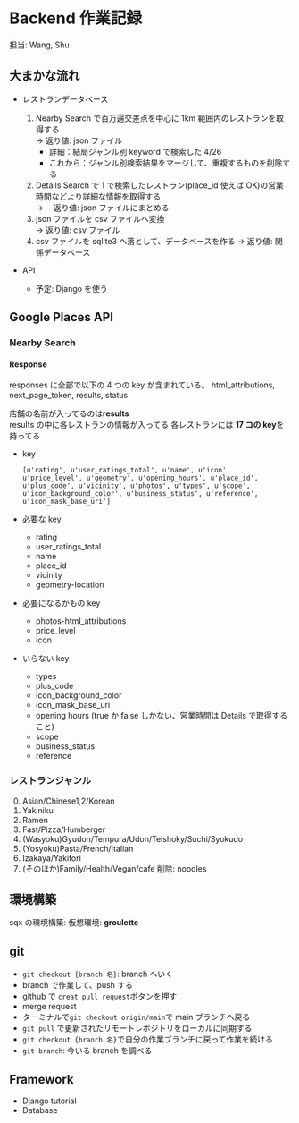 # Backend 作業記録

担当: Wang, Shu

## 大まかな流れ

- レストランデータベース

  1. Nearby Search で百万遍交差点を中心に 1km 範囲内のレストランを取得する  
     → 返り値: json ファイル
     - 詳細：結局ジャンル別 keyword で検索した 4/26
     - これから：ジャンル別検索結果をマージして、重複するものを削除する
  2. Details Search で 1 で検索したレストラン(place_id 使えば OK)の営業時間などより詳細な情報を取得する  
     → 　返り値: json ファイルにまとめる
  3. json ファイルを csv ファイルへ変換  
     → 返り値: csv ファイル
  4. csv ファイルを sqlite3 へ落として、データベースを作る
     → 返り値: 関係データベース

- API
  - 予定: Django を使う

## Google Places API

### Nearby Search

#### Response

responses に全部で以下の 4 つの key が含まれている。
html_attributions, next_page_token, results, status

店舗の名前が入ってるのは**results**  
results の中に各レストランの情報が入ってる
各レストランには **17 コの key**を持ってる

- key

  ```
  [u'rating', u'user_ratings_total', u'name', u'icon', u'price_level', u'geometry', u'opening_hours', u'place_id', u'plus_code', u'vicinity', u'photos', u'types', u'scope', u'icon_background_color', u'business_status', u'reference', u'icon_mask_base_uri']
  ```

- 必要な key

  - rating
  - user_ratings_total
  - name
  - place_id
  - vicinity
  - geometry-location

- 必要になるかもの key

  - photos-html_attributions
  - price_level
  - icon

- いらない key
  - types
  - plus_code
  - icon_background_color
  - icon_mask_base_uri
  - opening hours
    (true か false しかない、営業時間は Details で取得すること)
  - scope
  - business_status
  - reference

### レストランジャンル

0. Asian/Chinese1,2/Korean
1. Yakiniku
2. Ramen
3. Fast/Pizza/Humberger
4. (Wasyoku)Gyudon/Tempura/Udon/Teishoky/Suchi/Syokudo
5. (Yosyoku)Pasta/French/Italian
6. Izakaya/Yakitori
7. (そのほか)Family/Health/Vegan/cafe
   削除: noodles

## 環境構築

sqx の環境構築:
仮想環境: **groulette**

## git

- `git checkout {branch 名}`: branch へいく
- branch で作業して、push する
- github で `creat pull request`ボタンを押す
- merge request
- ターミナルで`git checkout origin/main`で main ブランチへ戻る
- `git pull` で更新されたリモートレポジトリをローカルに同期する
- `git checkout {branch 名}`で自分の作業ブランチに戻って作業を続ける
- `git branch`: 今いる branch を調べる

## Framework

- Django tutorial
- Database
